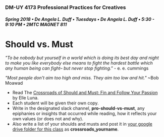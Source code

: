 ### DM-UY 4173 Professional Practices for Creatives
##### Spring 2018 • De Angela L. Duff • Tuesdays • De Angela L. Duff • 5:30 - 9:10 PM • 2MTC MAGNET 811

# Should vs. Must

_"To be nobody but yourself in a world which is doing its best day and night to make you like everybody else means to fight the hardest battle which any human being can fight– but never stop fighting."_ - e. e. cummings 

_"Most people don't aim too high and miss. They aim too low and hit."_ ~Bob Moawad

* Read The [Crossroads of Should and Must: Fin and Follow Your Passion](https://www.google.com/url?sa=t&rct=j&q=&esrc=s&source=web&cd=1&ved=0ahUKEwjOjq-6wezYAhXkdN8KHSEXCREQFggqMAA&url=https%3A%2F%2Fwww.amazon.com%2FCrossroads-Should-Must-Follow-Passion%2Fdp%2F0761184880&usg=AOvVaw23HybdANBazwkK3CEZK8Aa) by Elle Luna.
* Each student will be given their own copy.
* Write in the designated slack channel, **pro-should-vs-must**, any epiphanies or insights that occurred while reading, how it reflects your own values (or does not and why).
* Also write a list of your shoulds and musts and post it in [your google drive folder for this class](deliverables.md) as **crossroads_yourname**.




